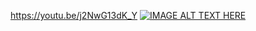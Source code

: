 https://youtu.be/j2NwG13dK_Y
[![IMAGE ALT TEXT HERE](https://img.youtube.com/vi/https://youtu.be/j2NwG13dK_Y.jpg)](https://www.youtube.com/watch?v=https://youtu.be/j2NwG13dK_Y)
